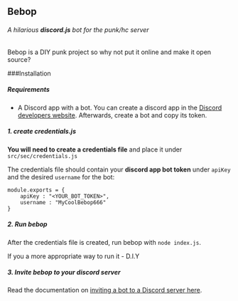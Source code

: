 Bebop
------
###### A hilarious **discord.js** bot for the punk/hc server

Bebop is a DIY punk project so why not put it online and make it open source? 

###Installation

##### Requirements
- A Discord app with a bot.
  You can create a discord app in the [Discord developers website](https://discord.com/developers/).
  Afterwards, create a bot and copy its token.

##### 1. create credentials.js

**You will need to create a credentials file** and place it under `src/sec/credentials.js`
    
The credentials file should contain your **discord app bot token** under `apiKey` and the
desired `username` for the bot:
    
    module.exports = {
        apiKey : "<YOUR_BOT_TOKEN>",
        username : "MyCoolBebop666"
    }

##### 2. Run bebop
After the credentials file is created, run bebop with `node index.js`.
 
If you a more appropriate way to run it - D.I.Y

##### 3. Invite bebop to your discord server
Read the documentation on [inviting a bot to a Discord server here](https://discordjs.guide/preparations/adding-your-bot-to-servers.html).
